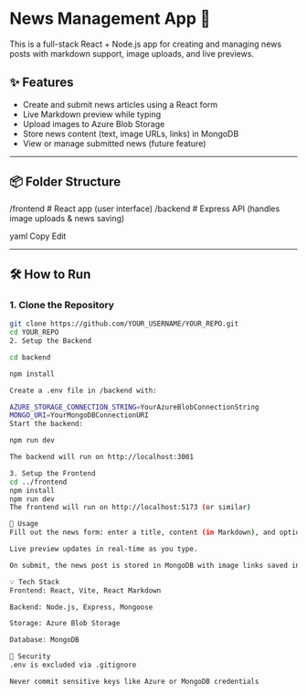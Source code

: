 ﻿# News Management App 📰

This is a full-stack React + Node.js app for creating and managing news posts with markdown support, image uploads, and live previews.

## ✨ Features

- Create and submit news articles using a React form
- Live Markdown preview while typing
- Upload images to Azure Blob Storage
- Store news content (text, image URLs, links) in MongoDB
- View or manage submitted news (future feature)

---

## 📦 Folder Structure

/frontend # React app (user interface) /backend # Express API (handles image uploads & news saving)

yaml
Copy
Edit

---

## 🛠️ How to Run

### 1. Clone the Repository

```bash
git clone https://github.com/YOUR_USERNAME/YOUR_REPO.git
cd YOUR_REPO
2. Setup the Backend

cd backend

npm install

Create a .env file in /backend with:

AZURE_STORAGE_CONNECTION_STRING=YourAzureBlobConnectionString
MONGO_URI=YourMongoDBConnectionURI
Start the backend:

npm run dev

The backend will run on http://localhost:3001

3. Setup the Frontend
cd ../frontend
npm install
npm run dev
The frontend will run on http://localhost:5173 (or similar)

📝 Usage
Fill out the news form: enter a title, content (in Markdown), and optionally upload images or add links.

Live preview updates in real-time as you type.

On submit, the news post is stored in MongoDB with image links saved in Azure Blob Storage.

💡 Tech Stack
Frontend: React, Vite, React Markdown

Backend: Node.js, Express, Mongoose

Storage: Azure Blob Storage

Database: MongoDB

🔐 Security
.env is excluded via .gitignore

Never commit sensitive keys like Azure or MongoDB credentials